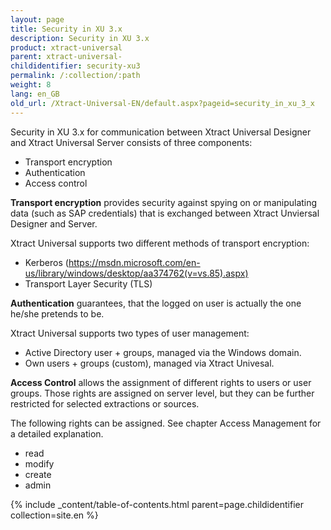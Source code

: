 ```yaml
---
layout: page
title: Security in XU 3.x
description: Security in XU 3.x
product: xtract-universal
parent: xtract-universal-
childidentifier: security-xu3
permalink: /:collection/:path
weight: 8
lang: en_GB
old_url: /Xtract-Universal-EN/default.aspx?pageid=security_in_xu_3_x
---
```


Security in XU 3.x for communication between Xtract Universal Designer and Xtract Universal Server consists of three components:
- Transport encryption
- Authentication
- Access control

**Transport encryption** provides security against spying on or manipulating data (such as SAP credentials) that is exchanged between Xtract Unviersal Designer and Server.

Xtract Universal supports two different methods of transport encryption:
-	Kerberos (https://msdn.microsoft.com/en-us/library/windows/desktop/aa374762(v=vs.85).aspx)
-	Transport Layer Security (TLS)

**Authentication** guarantees, that the logged on user is actually the one he/she pretends to be. 

Xtract Universal supports two types of user management:
-	Active Directory user + groups, managed via the Windows domain.
- Own users + groups (custom), managed via Xtract Univesal.

**Access Control** allows the assignment of different rights to users or user groups. Those rights are assigned on server level, but they can be further restricted for selected extractions or sources.

The following rights can be assigned. See chapter Access Management for a detailed explanation.
- read
- modify
- create
- admin

{% include _content/table-of-contents.html parent=page.childidentifier collection=site.en %}
